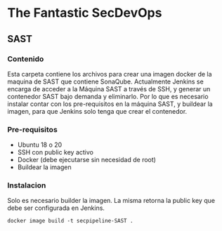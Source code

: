 # The Fantastic SecDevOps
## SAST

### Contenido
Esta carpeta contiene los archivos para crear una imagen docker de la maquina de SAST que contiene SonaQube. Actualmente Jenkins se encarga de acceder a la Máquina SAST a través de SSH, y generar un contenedor SAST bajo demanda y eliminarlo. Por lo que es necesario instalar contar con los pre-requisitos en la máquina SAST, y buildear la imagen, para que Jenkins solo tenga que crear el contenedor.

### Pre-requisitos
- Ubuntu 18 o 20
- SSH con public key activo
- Docker (debe ejecutarse sin necesidad de root)
- Buildear la imagen

### Instalacion

Solo es necesario builder la imagen. La misma retorna la public key que debe ser configurada en Jenkins.

```
docker image build -t secpipeline-SAST .
```